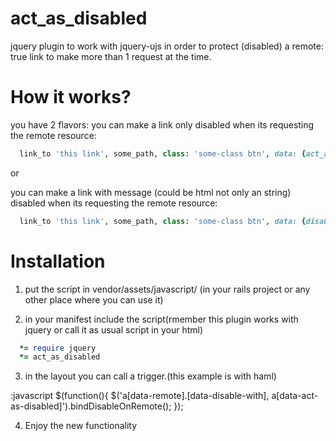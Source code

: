 act_as_disabled
===============

jquery plugin to work with jquery-ujs in order to protect (disabled) a remote: true link to make more than 1 request at the time.

How it works?
============
you have 2 flavors:
you can make a link only disabled when its requesting the remote resource:
```` ruby
  link_to 'this link', some_path, class: 'some-class btn', data: {act_as_disabled: true} , remote: true

````

or

you can make a link with message (could be html not only an string) disabled when its requesting the remote resource:
```` ruby
  link_to 'this link', some_path, class: 'some-class btn', data: {disable_with: 'processing...'}, remote: true

````
Installation
============

1) put the script in vendor/assets/javascript/ (in your rails project or any other place where you can use it)

2) in your manifest include the script(rmember this plugin works with jquery or call it as usual script in your html)
```` ruby
  *= require jquery
  *= act_as_disabled

````

3) in the layout you can call a trigger.(this example is with haml)

  :javascript
    $(function(){
      $('a[data-remote].[data-disable-with], a[data-act-as-disabled]').bindDisableOnRemote();
    });

4) Enjoy the new functionality
